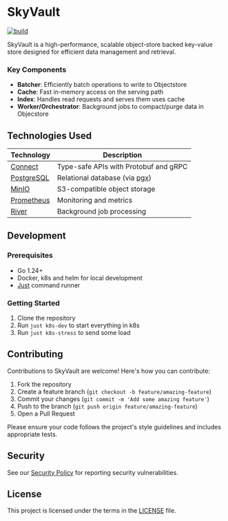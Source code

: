 # SkyVault

[![build](https://github.com/dynoinc/skyvault/actions/workflows/build.yml/badge.svg?branch=main)](https://github.com/dynoinc/skyvault/actions/workflows/build.yml)

SkyVault is a high-performance, scalable object-store backed key-value store designed for efficient data management and retrieval.

### Key Components

- **Batcher**: Efficiently batch operations to write to Objectstore
- **Cache**: Fast in-memory access on the serving path
- **Index**: Handles read requests and serves them uses cache
- **Worker/Orchestrator**: Background jobs to compact/purge data in Objecstore

## Technologies Used

| Technology | Description |
|------------|-------------|
| [Connect](https://connectrpc.com/) | Type-safe APIs with Protobuf and gRPC |
| [PostgreSQL](https://www.postgresql.org/) | Relational database (via [pgx](https://github.com/jackc/pgx)) |
| [MinIO](https://min.io/) | S3-compatible object storage |
| [Prometheus](https://prometheus.io/) | Monitoring and metrics |
| [River](https://github.com/riverqueue/river) | Background job processing |

## Development

### Prerequisites

- Go 1.24+
- Docker, k8s and helm for local development
- [Just](https://github.com/casey/just) command runner

### Getting Started

1. Clone the repository
2. Run `just k8s-dev` to start everything in k8s
3. Run `just k8s-stress` to send some load

## Contributing

Contributions to SkyVault are welcome! Here's how you can contribute:

1. Fork the repository
2. Create a feature branch (`git checkout -b feature/amazing-feature`)
3. Commit your changes (`git commit -m 'Add some amazing feature'`)
4. Push to the branch (`git push origin feature/amazing-feature`)
5. Open a Pull Request

Please ensure your code follows the project's style guidelines and includes appropriate tests.

## Security

See our [Security Policy](SECURITY.md) for reporting security vulnerabilities.

## License

This project is licensed under the terms in the [LICENSE](LICENSE) file.
